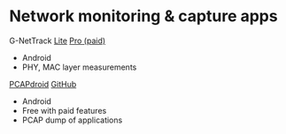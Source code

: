 # Network monitoring & capture apps

G-NetTrack [Lite](https://play.google.com/store/apps/details?id=com.gyokovsolutions.gnettracklite) [Pro (paid)](https://play.google.com/store/apps/details?id=com.gyokovsolutions.gnettrackproplus)

- Android
- PHY, MAC layer measurements

[PCAPdroid](https://play.google.com/store/apps/details?id=com.emanuelef.remote_capture) [GitHub](https://github.com/emanuele-f/PCAPdroid)

- Android
- Free with paid features
- PCAP dump of applications
